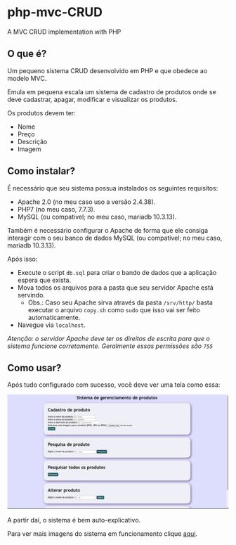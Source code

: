 # php-mvc-CRUD
A MVC CRUD implementation with PHP

## O que é?
Um pequeno sistema CRUD desenvolvido em PHP e que obedece ao modelo MVC.

Emula em pequena escala um sistema de cadastro de produtos onde se deve cadastrar, apagar, modificar e visualizar os produtos.

Os produtos devem ter:
* Nome
* Preço
* Descrição
* Imagem

## Como instalar?
É necessário que seu sistema possua instalados os seguintes requisitos:
* Apache 2.0 (no meu caso uso a versão 2.4.38).
* PHP7 (no meu caso, 7.7.3).
* MySQL (ou compatível; no meu caso, mariadb 10.3.13).

Também é necessário configurar o Apache de forma que ele consiga interagir com o seu banco de dados MySQL (ou compatível; no meu caso, mariadb 10.3.13).

Após isso:

* Execute o script `db.sql` para criar o bando de dados que a aplicação espera que exista.
* Mova todos os arquivos para a pasta que seu servidor Apache está servindo.
  * Obs.: Caso seu Apache sirva através da pasta `/srv/http/` basta executar o arquivo `copy.sh` como `sudo` que isso vai ser feito automaticamente.
* Navegue via `localhost`.

*Atenção: o servidor Apache deve ter os direitos de escrita para que o sistema funcione corretamente. Geralmente essas permissões são `755`*

## Como usar?
Após tudo configurado com sucesso, você deve ver uma tela como essa:

![Tela inicial](assets/imgs/01.png)

A partir daí, o sistema é bem auto-explicativo.

Para ver mais imagens do sistema em funcionamento clique [aqui](/assets/imgs).
